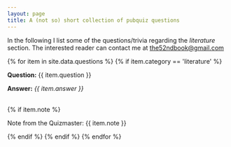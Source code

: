 ```yaml
---
layout: page
title: A (not so) short collection of pubquiz questions
---
```


In the following I list some of the questions/trivia regarding the _literature_ section.
The interested reader can contact me at [the52ndbook@gmail.com](mailto:the52ndbook@gmail.com)


<p>
{% for item in site.data.questions %}
    {% if item.category == 'literature' %}
        <p> <b>Question:</b> {{ item.question }} </p>
        <p> <b>Answer:</b> <i> {{ item.answer }} </i>  </p> <br>
        {% if item.note %}
            <p> Note from the Quizmaster: {{ item.note }}</p>
        {% endif %}
    {% endif %}
{% endfor %}
<p>
